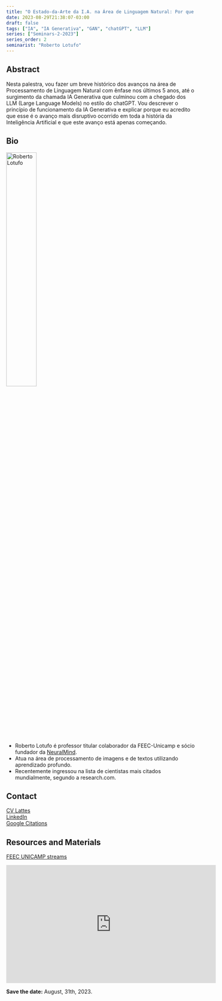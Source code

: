 ```yaml
---
title: "O Estado-da-Arte da I.A. na Área de Linguagem Natural: Por que a IA Generativa é o avanço mais disruptivo em toda a história da IA"
date: 2023-08-29T21:38:07-03:00
draft: false
tags: ["IA", "IA Generativa", "GAN", "chatGPT", "LLM"]
series: ["Seminars-2-2023"]
series_order: 2
seminarist: "Roberto Lotufo"
---
```


## Abstract

Nesta palestra, vou fazer um breve histórico dos avanços na área de Processamento de Linguagem Natural com ênfase nos últimos 5 anos, até o surgimento da chamada IA Generativa que culminou com a chegado dos LLM (Large Language Models) no estilo do chatGPT. Vou descrever o princípio de funcionamento da IA Generativa e explicar porque eu acredito que esse é o avanço mais disruptivo ocorrido em toda a história da Inteligência Artificial e que este avanço está apenas começando.

## Bio
<img alt="Roberto Lotufo" src="/seminars/seminars-2-2023/2/lotufo.png" style="width: 40%; height: 160x;">

- Roberto Lotufo é professor titular colaborador da FEEC-Unicamp e sócio fundador da [NeuralMind](https://neuralmind.ai/en/home-en/).
- Atua na área de processamento de imagens e de textos utilizando aprendizado profundo.
- Recentemente ingressou na lista de cientistas mais citados mundialmente, segundo a research.com.

## Contact
[CV Lattes](http://lattes.cnpq.br/9224426261471914) \
[LinkedIn](https://www.linkedin.com/in/robertoalotufo/) \
[Google Citations](https://scholar.google.com.br/citations?user=IQt4hvoAAAAJ)

## Resources and Materials

[FEEC UNICAMP streams](https://www.youtube.com/@feec-unicamp/streams)

<iframe width="560" height="315" src="https://www.youtube.com/embed/PuKaN2mqMvg" title="YouTube video player" frameborder="0" allow="accelerometer; autoplay; clipboard-write; encrypted-media; gyroscope; picture-in-picture; web-share" allowfullscreen></iframe>

**Save the date:** August, 31th, 2023.